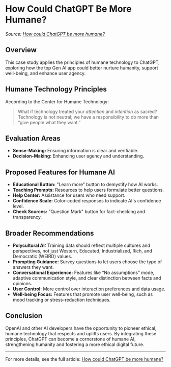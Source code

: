 # How Could ChatGPT Be More Humane?

_Source: [How could ChatGPT be more humane?](https://humanetech.substack.com/p/how-could-chatgpt-be-more-humane)_

## Overview
This case study applies the principles of humane technology to ChatGPT, exploring how the top Gen AI app could better nurture humanity, support well-being, and enhance user agency.

## Humane Technology Principles
According to the Center for Humane Technology:
> What if technology treated your _attention_ and _intention_ as sacred? Technology is not neutral; we have a responsibility to do more than “give people what they want.”

## Evaluation Areas
- **Sense-Making:** Ensuring information is clear and verifiable.
- **Decision-Making:** Enhancing user agency and understanding.

## Proposed Features for Humane AI
- **Educational Button:** "Learn more" button to demystify how AI works.
- **Teaching Prompts:** Resources to help users formulate better questions.
- **Help Center:** Assistance for users who need support.
- **Confidence Scale:** Color-coded responses to indicate AI's confidence level.
- **Check Sources:** "Question Mark" button for fact-checking and transparency.

## Broader Recommendations
- **Polycultural AI:** Training data should reflect multiple cultures and perspectives, not just Western, Educated, Industrialized, Rich, and Democratic (WEIRD) values.
- **Prompting Guidance:** Survey questions to let users choose the type of answers they want.
- **Conversational Experience:** Features like “No assumptions” mode, adaptive communication style, and clear distinction between facts and opinions.
- **User Control:** More control over interaction preferences and data usage.
- **Well-being Focus:** Features that promote user well-being, such as mood tracking or stress-reduction techniques.

## Conclusion
OpenAI and other AI developers have the opportunity to pioneer ethical, humane technology that respects and uplifts users. By integrating these principles, ChatGPT can become a cornerstone of humane AI, strengthening humanity and fostering a more ethical digital future.

---

For more details, see the full article: [How could ChatGPT be more humane?](https://humanetech.substack.com/p/how-could-chatgpt-be-more-humane)
